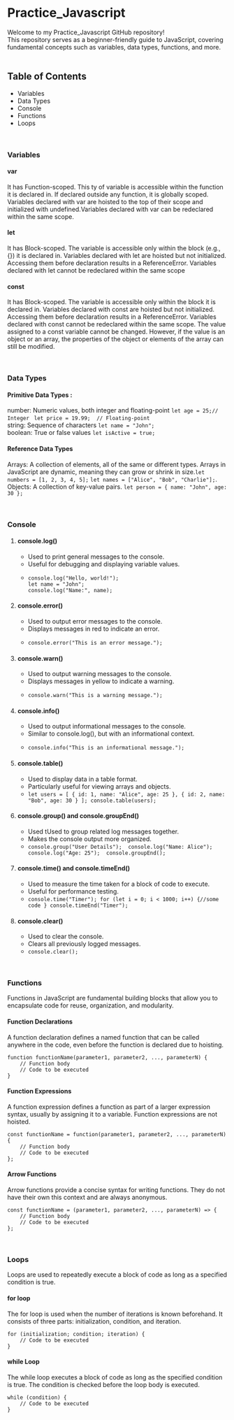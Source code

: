# Practice_Javascript

Welcome to my Practice_Javascript GitHub repository! <br/>
This repository serves as a beginner-friendly guide to JavaScript, covering fundamental concepts such as variables, data types, functions, and more.
<br/>
<br/>

## Table of Contents

- Variables
- Data Types
- Console
- Functions
- Loops
<br/>

### Variables
#### var

It has Function-scoped. This ty of variable is accessible within the function it is declared in. If declared outside any function, it is globally scoped. Variables declared with var are hoisted to the top of their scope and initialized with undefined.Variables declared with var can be redeclared within the same scope.

#### let
It has Block-scoped. The variable is accessible only within the block (e.g., {}) it is declared in. Variables declared with let are hoisted but not initialized. Accessing them before declaration results in a ReferenceError. Variables declared with let cannot be redeclared within the same scope

#### const
It has Block-scoped. The variable is accessible only within the block it is declared in. Variables declared with const are hoisted but not initialized. Accessing them before declaration results in a ReferenceError. Variables declared with const cannot be redeclared within the same scope. The value assigned to a const variable cannot be changed. However, if the value is an object or an array, the properties of the object or elements of the array can still be modified.

<br/>

### Data Types
#### Primitive Data Types :<br/>
number: Numeric values, both integer and floating-point ```let age = 25;// Integer ``` ```let price = 19.99;  // Floating-point```<br/>
string: Sequence of characters ```let name = "John";```<br/>
boolean: True or false values ```let isActive = true;```<br/>
#### Reference Data Types<br/>
Arrays: A collection of elements, all of the same or different types. Arrays in JavaScript are dynamic, meaning they can grow or shrink in size.```let numbers = [1, 2, 3, 4, 5];``` ``` let names = ["Alice", "Bob", "Charlie"]; ```.<br/>
Objects: A collection of key-value pairs. ```let person = { name: "John", age: 30 }; ```<br/>

<br/>

### Console 
1. #### console.log()
   - Used to print general messages to the console.
   - Useful for debugging and displaying variable values.
   - ```
     console.log("Hello, world!");
     let name = "John";
     console.log("Name:", name);
     ```
2. #### console.error()
   - Used to output error messages to the console.
   - Displays messages in red to indicate an error.
   - ```
     console.error("This is an error message.");
     ```
3. #### console.warn()
   - Used to output warning messages to the console.
   - Displays messages in yellow to indicate a warning.
   - ```
     console.warn("This is a warning message.");
     ```
4. #### console.info()
   - Used to output informational messages to the console.
   - Similar to console.log(), but with an informational context.
   - ```
     console.info("This is an informational message.");
     ```
5. #### console.table()
   - Used to display data in a table format.
   - Particularly useful for viewing arrays and objects.
   - ``` let users = [ { id: 1, name: "Alice", age: 25 }, { id: 2, name: "Bob", age: 30 } ]; console.table(users); ```
6. #### console.group() and console.groupEnd()
   - Used tUsed to group related log messages together.
   - Makes the console output more organized.
   - ``` console.group("User Details");  console.log("Name: Alice");  console.log("Age: 25");  console.groupEnd(); ```
7. #### console.time() and console.timeEnd()
   - Used to measure the time taken for a block of code to execute.
   - Useful for performance testing.
   - ```console.time("Timer"); for (let i = 0; i < 1000; i++) {//some code } console.timeEnd("Timer"); ```
8. #### console.clear()
   - Used to clear the console.
   - Clears all previously logged messages.
   - ```console.clear(); ```
                        
<br/>

### Functions
Functions in JavaScript are fundamental building blocks that allow you to encapsulate code for reuse, organization, and modularity.
#### Function Declarations
A function declaration defines a named function that can be called anywhere in the code, even before the function is declared due to hoisting.
```
function functionName(parameter1, parameter2, ..., parameterN) {
    // Function body
    // Code to be executed
}
```
#### Function Expressions
A function expression defines a function as part of a larger expression syntax, usually by assigning it to a variable. Function expressions are not hoisted.
```
const functionName = function(parameter1, parameter2, ..., parameterN) {
    // Function body
    // Code to be executed
};
```
#### Arrow Functions
Arrow functions provide a concise syntax for writing functions. They do not have their own this context and are always anonymous.
```
const functionName = (parameter1, parameter2, ..., parameterN) => {
    // Function body
    // Code to be executed
};
```

<br/>

### Loops
Loops are used to repeatedly execute a block of code as long as a specified condition is true. 
#### for loop
The for loop is used when the number of iterations is known beforehand. It consists of three parts: initialization, condition, and iteration.
```
for (initialization; condition; iteration) {
    // Code to be executed
}
```

#### while Loop
The while loop executes a block of code as long as the specified condition is true. The condition is checked before the loop body is executed.
```
while (condition) {
    // Code to be executed
}
```




<br/>










        
